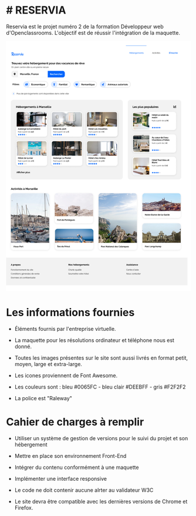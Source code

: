 # # RESERVIA
Reservia est le projet numéro 2 de la formation Développeur web d'Openclassrooms. L'objectif est de réussir l'intégration de la maquette.

![maquette](https://github.com/SBillie/P2_Reservia/blob/main/maquette%20P2.png)

# Les informations fournies

* Éléments fournis par l'entreprise virtuelle.

* La maquette pour les résolutions ordinateur et téléphone nous est donné.

* Toutes les images présentes sur le site sont aussi livrés en format petit, moyen, large et extra-large.

* Les icones proviennent de Font Awesome.

* Les couleurs sont : bleu #0065FC - bleu clair #DEEBFF - gris #F2F2F2

* La police est "Raleway"

# Cahier de charges à remplir

* Utiliser un système de gestion de versions pour le suivi du projet et son hébergement

* Mettre en place son environnement Front-End

* Intégrer du contenu conformément à une maquette

* Implémenter une interface responsive

* Le code ne doit contenir aucune alrter au validateur W3C

* Le site devra être compatible avec les dernières versions de Chrome et Firefox.
